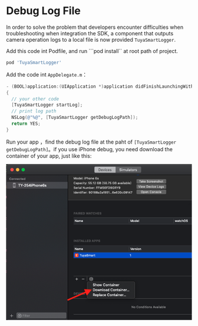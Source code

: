 # Debug Log File

In order to solve the problem that developers encounter difficulties when troubleshooting when integration the SDK, a component that outputs camera operation logs to a local file is now provided `TuyaSmartLogger`.

Add this code int Podfile, and run ```pod install`` at root path of project.

```ruby
pod 'TuyaSmartLogger'
```

Add the code int  ```AppDelegate.m```：

```objective-c
- (BOOL)application:(UIApplication *)application didFinishLaunchingWithOptions:(NSDictionary *)launchOptions
{
  // your other code
  [TuyaSmartLogger startLog];
  // print log path
  NSLog(@"%@", [TuyaSmartLogger getDebugLogPath]);
  return YES;
}
```

Run your app ，find the debug log file at the paht of `[TuyaSmartLogger getDebugLogPath]`。if you use iPhone debug, you need download the container of your app, just like this:

![download_container](./images/download_container.png)

